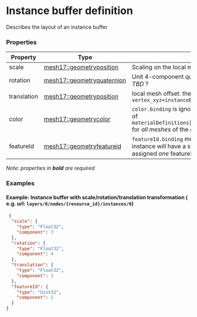 # Instance buffer definition

Describes the layout of an instance buffer

### Properties

| Property | Type | Description |
| --- | --- | --- |
| scale | [mesh17::geometryposition](geometryposition.md) | Scaling on the local mesh `X`, `Y` and `Z` axis respectively |
| rotation | [mesh17::geometryquaternion](geometryquaternion.md) | Unit 4-component quaternion defining the local mesh rotation.  _TBD_ ? |
| translation | [mesh17::geometryposition](geometryposition.md) | local mesh offset. the absolute position will be `vertex_xyz+instanceBuffer[i].translation+node[j].obb.center` |
| color | [mesh17::geometrycolor](geometrycolor.md) | `color.binding` is ignored. Instance colors will be used in place of `materialDefinitions[].pbrMetallicRoughness.baseColorFactor` for _all meshes_ of the geometry to be instanciated |
| featureId | [mesh17::geometryfeatureid](geometryfeatureid.md) | `featureId.binding` must be omitted or `per-instance`. Each instance will have a single `featureID`. (i.e. primitives are assigned _one_ featureId per instance) |

*Note: properties in **bold** are required*

### Examples 

#### Example: Instance buffer with scale/rotation/translation transformation ( e.g. url: `layers/0/nodes/{resource_id}/instances/0`) 

```json
 {
  "scale": {
    "type": "Float32",
    "component": 3
  },
  "rotation": {
    "type": "Float32",
    "component": 4
  },
  "translation": {
    "type": "Float32",
    "component": 3
  },
  "featureId": {
    "type": "Uint32",
    "component": 1
  }
} 
```

